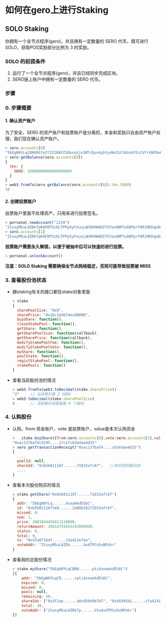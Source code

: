 # 如何在gero上进行Staking

## SOLO Staking

你拥有一个全节点程序(gero)，并且拥有一定数量的 SERO 代币，既可进行SOLO，获取POS奖励部分比例为 3 的奖励。

### SOLO 的前提条件
1. 运行了一个全节点程序(gero)，并且已经同步完成区块。
2. SERO链上账户中拥有一定数量的 SERO 代币。

### 步骤

### 0. 步骤概要



#### 1. 确认资产账户

为了安全，SERO 的资产账户和投票账户是分离的，本金和奖励只会由资产账户处理，我们现在确认资产账户。

```javascript
> sero.accounts[0]
"5bEgN9YLqCBN99S7e2TJ22RAFZSDkos6jnJWTrEpn4ybYyxNo31FJUGvhfScCVfrXNPDo6Z9Xrpti4zeamkdD16C"
> sero.getBalance(sero.accounts[0])
{
  tkn: {
    SERO: 10000000000000000000
  }
}
> web3.fromTa(sero.getBalance(sero.accounts[0]).tkn.SERO)
10
```



#### 2. 创建投票账户

投票账户里面不处理资产，只用来进行投票签名。

```javascript
> personal.newAccount("1234")
"2tuxyM5uL4ZDkfpKAFDP3z6LTPPpXyFxLwjqK9H4WADZ7X7oxUNPYu8QPprF8RiMEKqo84qVtw4xdTPCe5xNPokr"
> sero.accounts[1]
"2tuxyM5uL4ZDkfpKAFDP3z6LTPPpXyFxLwjqK9H4WADZ7X7oxUNPYu8QPprF8RiMEKqo84qVtw4xdTPCe5xNPokr"
```

**投票账户需要永久解锁，以便于被抽中后可以快速的进行投票。**

```javascript
> personal.unlockAccount()
```

**注意：SOLO Staking 需要确保全节点网络稳定，否则可能导致投票被 MISS**

### 3. 查看股份池状态

* 跟staking有关的接口都在stake对象里面

  ```javascript
  > stake
  {
    sharePoolSize: "0x0",
    sharePrice: "0x1bc16d674ec80000",
    buyShare: function(),
    closeStakePool: function(),
    getShare: function(),
    getSharePoolSize: function(callback),
    getSharePrice: function(callback),
    modifyStakePoolFee: function(),
    modifyStakePoolVote: function(),
    myShare: function(),
    poolState: function(),
    registStakePool: function(),
    stakePools: function()
  }
  ```

  

* 查看当前股份池的情况

  ```javascript
  > web3.fromTa(web3.toDecimal(stake.sharePrice))
  "2"     // 当前票价是 2 SERO
  > web3.toDecimal(stake.sharePoolSize)
  0       // 当前股份池里面是 0 个股份
  ```

  

### 4. 认购股份

* 认购，from 资金账户，vote 是投票账户，value是本次认购资金

  ```javascript
  >   stake.buyShare({from:sero.accounts[0],vote:sero.accounts[1],value:web3.toTa(20)})
  "0xac137baf4cd195....17c1fcb3edae4d25"
  > sero.getTransactionReceipt("0xac137baf4....cb3edae4d25")
  {
    ....
    poolId: null,
    shareId: "0xb5b01116f......71015afc6f",   //购买到的股份ID
    ....
  }
  ```



* 查看本次股份购买的情况

  ```javascript
  > stake.getShare("0xb5b01116f......71015afc6f")
  {
    addr: "5bEgN9YLq......4zeamkdD16C",
    id: "0xb5b01116f3e8......2a08b28171015afc6f",
    missed: 0,
    num: 1,
    price: 2001844456911510800,
    returnAmount: 20814755655292090000,
    status: 0,
    total: 9,
    tx: "0x47a87164f......13e422efee",
    voteAddr: "2tuxyM5uL4ZDk......4xdTPCe5xNPokr"
  }
  ```

  

* 查看我的总股份情况

  ```javascript
  > stake.myShare("5bEgN9YLqCBN9......pti4zeamkdD16C")
  [{
      addr: "5bEgN9YLqCB......rpti4zeamkdD16C",
      expired: 0,
      missed: 0,
      pools: null,
      remaining: 10,
      shareIds: ["0x3f2ae......a0c656d9b7b7", "0x58395b1......cfa4141d", "0xb5b011......171015afc6f"],
      total: 30,
      voteAddr: ["2tuxyM5uL4ZDkfp......Vtw4xdTPCe5xNPokr"]
  }]
  ```

  